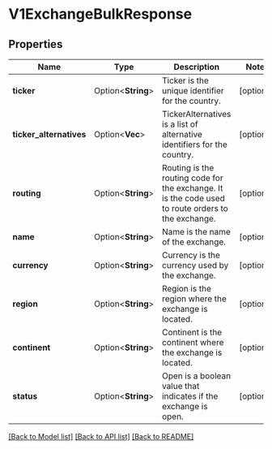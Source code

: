 # V1ExchangeBulkResponse

## Properties

Name | Type | Description | Notes
------------ | ------------- | ------------- | -------------
**ticker** | Option<**String**> | Ticker is the unique identifier for the country. | [optional]
**ticker_alternatives** | Option<**Vec<String>**> | TickerAlternatives is a list of alternative identifiers for the country. | [optional]
**routing** | Option<**String**> | Routing is the routing code for the exchange. It is the code used to route orders to the exchange. | [optional]
**name** | Option<**String**> | Name is the name of the exchange. | [optional]
**currency** | Option<**String**> | Currency is the currency used by the exchange. | [optional]
**region** | Option<**String**> | Region is the region where the exchange is located. | [optional]
**continent** | Option<**String**> | Continent is the continent where the exchange is located. | [optional]
**status** | Option<**String**> | Open is a boolean value that indicates if the exchange is open. | [optional]

[[Back to Model list]](../README.md#documentation-for-models) [[Back to API list]](../README.md#documentation-for-api-endpoints) [[Back to README]](../README.md)


